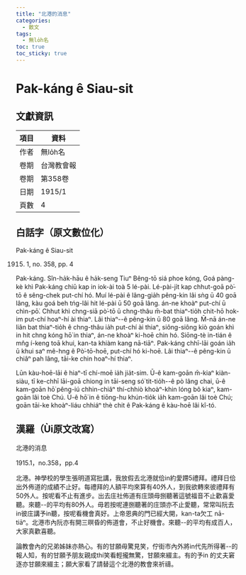 ```yaml
---
title: "北港的消息"
categories:
  - 散文
tags:
  - 無lo̍h名
toc: true
toc_sticky: true
---
```


# Pak-káng ê Siau-sit

## 文獻資訊

| 項目 | 資料 |
|---|---|
| 作者 | 無lo̍h名 |
| 卷期 | 台灣教會報 |
| 卷期 | 第358卷 |
| 日期 | 1915/1 |
| 頁數 | 4 |

## 白話字（原文數位化）

Pak-káng ê Siau-sit

1915. 1, no. 358, pp. 4

Pak-káng. Sîn-ha̍k-hāu ê ha̍k-seng Tiuⁿ Bêng-tō siá phoe kóng, Goá pàng-kè khì Pak-káng chiū kap in iok-ài toà 5 lé-pài. Lé-pài-ji̍t kap chhut-goā pò͘-tō ê sêng-chek put-chí hó. Muí lé-pài ê lâng-gia̍h pêng-kin lâi sǹg ū 40 goā lâng, kàu goá beh tńg-lâi hit lé-pài ū 50 goā lâng. án-ne khoàⁿ put-chí ū chìn-pō͘. Chhut khì chng-siā pò͘-tō ū chng-thâu m̄-bat thiaⁿ-tio̍h chit-hō hok-im put-chí hoaⁿ-hí ài thiaⁿ. Lâi thiaⁿ--ê pêng-kin ū 80 goā lâng. M̄-nā án-ne liân bat thiaⁿ-tio̍h ê chng-thâu ia̍h put-chí ài thiaⁿ, siông-siông kiò goán khì in hit chng kóng hō͘ in thiaⁿ, án-ne khoàⁿ ki-hoē chin hó. Siōng-tè in-tián ê mn̂g í-keng toā khui, kan-ta khiàm kang nā-tiāⁿ. Pak-káng chhī-lāi goán ia̍h ū khui saⁿ mê-hng ê Pò͘-tō-hoē, put-chí hó ki-hoē. Lâi thiaⁿ--ê pêng-kin ū chiâⁿ pah lâng, tāi-ke chin hoaⁿ-hí thiaⁿ.

Lūn kàu-hoē-lāi ê hiaⁿ-tī chí-moē ia̍h jia̍t-sim. Ū-ê kam-goān m̄-kiaⁿ kiàn-siàu, tī ke-chhī lāi-goā chiong in tāi-seng só͘ tit-tio̍h--ê pò lâng chai, ū-ê kam-goān hō͘ pêng-iú chhin-chiâⁿ thí-chhiò khoàⁿ-khin lóng bô kiaⁿ, kam-goān lâi toè Chú. Ū-ê hō͘ in ê tiōng-hu khún-tio̍k ia̍h kam-goān lâi toè Chú; goān tāi-ke khoàⁿ-liáu chhiáⁿ thè chit ê Pak-káng ê kàu-hoē lâi kî-tó.

## 漢羅（Ùi原文改寫）

北港的消息

1915.1，no.358，pp.4

北港。神學校的學生張明道寫批講，我放假去北港就佮in約愛蹛5禮拜。禮拜日佮出外佈道的成績不止好。每禮拜的人額平均來算有40外人，到我欲轉來彼禮拜有50外人。按呢看不止有進步。出去庄社佈道有庄頭毋捌聽著這號福音不止歡喜愛聽。來聽--的平均有80外人。毋若按呢連捌聽著的庄頭亦不止愛聽，常常叫阮去in彼庄講予in聽，按呢看機會真好。上帝恩典的門已經大開，kan-ta欠工 nā-tiāⁿ。北港市內阮亦有開三暝昏的佈道會，不止好機會。來聽--的平均有成百人，大家真歡喜聽。

論教會內的兄弟姊妹亦熱心。有的甘願毋驚見笑，佇街市內外將in代先所得著--的報人知，有的甘願予朋友親成thí笑看輕攏無驚，甘願來綴主。有的予in 的丈夫窘逐亦甘願來綴主；願大家看了請替這个北港的教會來祈禱。
